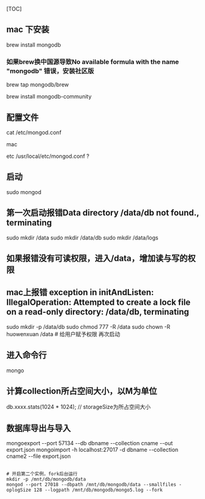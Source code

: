 [TOC]

## mac 下安装

brew install mongodb

### 如果brew换中国源导致No available formula with the name "mongodb" 错误，安装社区版

brew tap mongodb/brew 

brew install mongodb-community

## 配置文件

cat /etc/mongod.conf

mac 

etc /usr/local/etc/mongod.conf ?

## 启动

sudo mongod
## 第一次启动报错Data directory /data/db not found., terminating

sudo mkdir /data
sudo mkdir /data/db
sudo mkdir /data/logs

## 如果报错没有可读权限，进入/data，增加读与写的权限

## mac上报错 exception in initAndListen: IllegalOperation: Attempted to create a lock file on a read-only directory: /data/db, terminating

sudo mkdir -p /data/db
sudo  chmod 777 -R /data
sudo chown -R huowenxuan /data # 给用户赋予权限
再次启动

## 进入命令行

mongo

## 计算collection所占空间大小，以M为单位

db.xxxx.stats(1024 * 1024); // storageSize为所占空间大小

## 数据库导出与导入

mongoexport --port 57134 --db dbname --collection cname --out export.json
mongoimport -h localhost:27017 -d dbname --collection cname2 --file export.json
```

# 开启第二个实例，fork后台运行
mkdir -p /mnt/db/mongodb/data
mongod --port 27018 --dbpath /mnt/db/mongodb/data --smallfiles -oplogSize 128 --logpath /mnt/db/mongodb/mongo5.log --fork
```